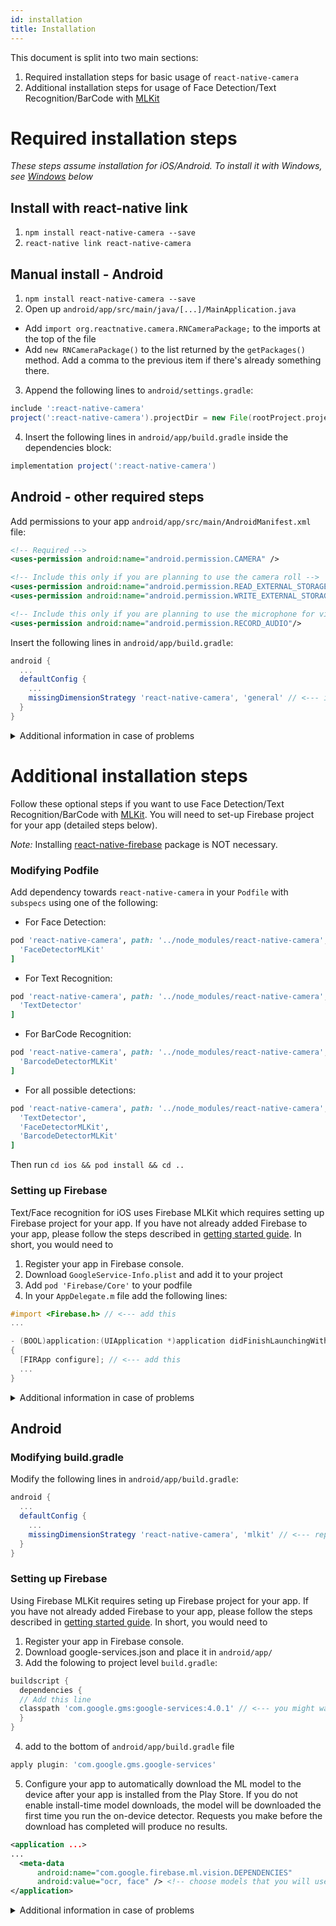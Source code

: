 ```yaml
---
id: installation
title: Installation
---
```


This document is split into two main sections:

1. Required installation steps for basic usage of `react-native-camera`
2. Additional installation steps for usage of Face Detection/Text Recognition/BarCode with [MLKit](https://developers.google.com/ml-kit)

# Required installation steps

_These steps assume installation for iOS/Android. To install it with Windows, see [Windows](#windows) below_

## Install with react-native link

1. `npm install react-native-camera --save`
2. `react-native link react-native-camera`

## Manual install - Android

1. `npm install react-native-camera --save`
2. Open up `android/app/src/main/java/[...]/MainApplication.java`

- Add `import org.reactnative.camera.RNCameraPackage;` to the imports at the top of the file
- Add `new RNCameraPackage()` to the list returned by the `getPackages()` method. Add a comma to the previous item if there's already something there.

3. Append the following lines to `android/settings.gradle`:

```gradle
include ':react-native-camera'
project(':react-native-camera').projectDir = new File(rootProject.projectDir, 	'../node_modules/react-native-camera/android')
```

4. Insert the following lines in `android/app/build.gradle` inside the dependencies block:

```gradle
implementation project(':react-native-camera')
```

## Android - other required steps

Add permissions to your app `android/app/src/main/AndroidManifest.xml` file:

```xml
<!-- Required -->
<uses-permission android:name="android.permission.CAMERA" />

<!-- Include this only if you are planning to use the camera roll -->
<uses-permission android:name="android.permission.READ_EXTERNAL_STORAGE" />
<uses-permission android:name="android.permission.WRITE_EXTERNAL_STORAGE" />

<!-- Include this only if you are planning to use the microphone for video recording -->
<uses-permission android:name="android.permission.RECORD_AUDIO"/>
```

Insert the following lines in `android/app/build.gradle`:

```gradle
android {
  ...
  defaultConfig {
    ...
    missingDimensionStrategy 'react-native-camera', 'general' // <--- insert this line
  }
}
```

<details>
  <summary>Additional information in case of problems</summary>

1. Make sure you use `JDK >= 1.7` and your `buildToolsVersion >= 25.0.2`

2. Make sure you have jitpack added in `android/build.gradle`

```gradle
allprojects {
    repositories {
        maven { url "https://www.jitpack.io" }
        maven { url "https://maven.google.com" }
    }
}
```

</details>

# Additional installation steps

Follow these optional steps if you want to use Face Detection/Text Recognition/BarCode with [MLKit](https://developers.google.com/ml-kit).
You will need to set-up Firebase project for your app (detailed steps below).

_Note:_ Installing [react-native-firebase](https://github.com/invertase/react-native-firebase) package is NOT necessary.

### Modifying Podfile

Add dependency towards `react-native-camera` in your `Podfile` with `subspecs` using one of the following:

- For Face Detection:

```ruby
pod 'react-native-camera', path: '../node_modules/react-native-camera', subspecs: [
  'FaceDetectorMLKit'
]
```

- For Text Recognition:

```ruby
pod 'react-native-camera', path: '../node_modules/react-native-camera', subspecs: [
  'TextDetector'
]
```

- For BarCode Recognition:

```ruby
pod 'react-native-camera', path: '../node_modules/react-native-camera', subspecs: [
  'BarcodeDetectorMLKit'
]
```

- For all possible detections:

```ruby
pod 'react-native-camera', path: '../node_modules/react-native-camera', subspecs: [
  'TextDetector',
  'FaceDetectorMLKit',
  'BarcodeDetectorMLKit'
]
```

Then run `cd ios && pod install && cd ..`

### Setting up Firebase

Text/Face recognition for iOS uses Firebase MLKit which requires setting up Firebase project for your app.
If you have not already added Firebase to your app, please follow the steps described in [getting started guide](https://firebase.google.com/docs/ios/setup).
In short, you would need to

1. Register your app in Firebase console.
2. Download `GoogleService-Info.plist` and add it to your project
3. Add `pod 'Firebase/Core'` to your podfile
4. In your `AppDelegate.m` file add the following lines:

```objective-c
#import <Firebase.h> // <--- add this
...

- (BOOL)application:(UIApplication *)application didFinishLaunchingWithOptions:(NSDictionary *)launchOptions
{
  [FIRApp configure]; // <--- add this
  ...
}
```

<details>
  <summary>Additional information in case of problems</summary>

- If you have issues with duplicate symbols you will need to enable dead code stripping option in your Xcode (Target > Build Settings > search for "Dead code stripping") [see here](https://github.com/firebase/quickstart-ios/issues/487#issuecomment-415313053).
- If you are using `pod Firebase/Core` with a version set below 5.13 you might want to add `pod 'GoogleAppMeasurement', '~> 5.3.0'` to your podfile
  </details>

## Android

### Modifying build.gradle

Modify the following lines in `android/app/build.gradle`:

```gradle
android {
  ...
  defaultConfig {
    ...
    missingDimensionStrategy 'react-native-camera', 'mlkit' // <--- replace general with mlkit
  }
}
```

### Setting up Firebase

Using Firebase MLKit requires seting up Firebase project for your app. If you have not already added Firebase to your app, please follow the steps described in [getting started guide](https://firebase.google.com/docs/android/setup).
In short, you would need to

1. Register your app in Firebase console.
2. Download google-services.json and place it in `android/app/`
3. Add the folowing to project level `build.gradle`:

```gradle
buildscript {
  dependencies {
  // Add this line
  classpath 'com.google.gms:google-services:4.0.1' // <--- you might want to use different version
  }
}
```

4. add to the bottom of `android/app/build.gradle` file

```gradle
apply plugin: 'com.google.gms.google-services'
```

5. Configure your app to automatically download the ML model to the device after your app is installed from the Play Store. If you do not enable install-time model downloads, the model will be downloaded the first time you run the on-device detector. Requests you make before the download has completed will produce no results.

```xml
<application ...>
...
  <meta-data
      android:name="com.google.firebase.ml.vision.DEPENDENCIES"
      android:value="ocr, face" /> <!-- choose models that you will use -->
</application>
```

<details>
  <summary>Additional information in case of problems</summary>
  The current Android library defaults to the below values for the Google SDK and Libraries,

```gradle
def DEFAULT_COMPILE_SDK_VERSION             = 29
def DEFAULT_BUILD_TOOLS_VERSION             = "29.0.2"
def DEFAULT_TARGET_SDK_VERSION              = 29
def DEFAULT_GOOGLE_PLAY_SERVICES_VERSION    = "12.0.1"
def DEFAULT_SUPPORT_LIBRARY_VERSION         = "27.1.0"
```

You can override this settings by adding a Project-wide gradle configuration properties for
use by all modules in your ReactNative project by adding the below to `android/build.gradle`
file,

```gradle
buildscript {...}

allprojects {...}

/**
* Project-wide gradle configuration properties for use by all modules
*/
ext {
    compileSdkVersion           = 29
    targetSdkVersion            = 29
    buildToolsVersion           = "29.0.2"
    googlePlayServicesVersion   = "12.0.1"
    googlePlayServicesVisionVersion = "15.0.2"
    supportLibVersion           = "27.1.0"
}
```

The above settings in the ReactNative project over-rides the values present in the `react-native-camera`
module. For your reference below is the `android/build.gradle` file of the module.

```gradle
def safeExtGet(prop, fallback) {
    rootProject.ext.has(prop) ? rootProject.ext.get(prop) : fallback
}

buildscript {
  repositories {
    google()
    maven {
      url 'https://maven.google.com'
    }
    jcenter()
  }

  dependencies {
    classpath 'com.android.tools.build:gradle:4.1.0'
  }
}

apply plugin: 'com.android.library'

android {
  compileSdkVersion safeExtGet('compileSdkVersion', 28)
  buildToolsVersion safeExtGet('buildToolsVersion', '28.0.3')

  defaultConfig {
    minSdkVersion safeExtGet('minSdkVersion', 16)
    targetSdkVersion safeExtGet('targetSdkVersion', 28)
  }

  flavorDimensions "react-native-camera"

  productFlavors {
    general {
      dimension "react-native-camera"
    }
    mlkit {
      dimension "react-native-camera"
    }
  }

  sourceSets {
    main {
      java.srcDirs = ['src/main/java']
    }
    general {
      java.srcDirs = ['src/general/java']
    }
    mlkit {
      java.srcDirs = ['src/mlkit/java']
    }
  }

  lintOptions {
    abortOnError false
    warning 'InvalidPackage'
  }
}

repositories {
  google()
  jcenter()
  maven {
  url 'https://maven.google.com'
  }
  maven { url "https://jitpack.io" }
  maven {
    // All of React Native (JS, Obj-C sources, Android binaries) is installed from npm
    url "$rootDir/../node_modules/react-native/android"
  }
}

dependencies {
  def googlePlayServicesVisionVersion = safeExtGet('googlePlayServicesVisionVersion', safeExtGet('googlePlayServicesVersion', '17.0.2'))

  implementation 'com.facebook.react:react-native:+'
  implementation "com.google.zxing:core:3.3.3"
  implementation "com.drewnoakes:metadata-extractor:2.11.0"
  generalImplementation "com.google.android.gms:play-services-vision:$googlePlayServicesVisionVersion"
  implementation "com.android.support:exifinterface:${safeExtGet('supportLibVersion', '28.0.0')}"
  implementation "com.android.support:support-annotations:${safeExtGet('supportLibVersion', '28.0.0')}"
  implementation "com.android.support:support-v4:${safeExtGet('supportLibVersion', '28.0.0')}"
  mlkitImplementation "com.google.firebase:firebase-ml-vision:${safeExtGet('firebase-ml-vision', '19.0.3')}"
  mlkitImplementation "com.google.firebase:firebase-ml-vision-face-model:${safeExtGet('firebase-ml-vision-face-model', '17.0.2')}"
}
```

If you are using a version of `googlePlayServicesVersion` that does not have `play-services-vision`, you can specify a different version of `play-services-vision` by adding `googlePlayServicesVisionVersion` to the project-wide properties

```gradle
ext {
    compileSdkVersion           = 29
    targetSdkVersion            = 29
    buildToolsVersion           = "29.0.2"
    googlePlayServicesVersion   = "16.0.1"
    googlePlayServicesVisionVersion = "15.0.2"
    supportLibVersion           = "27.1.0"
}
```

</details>
